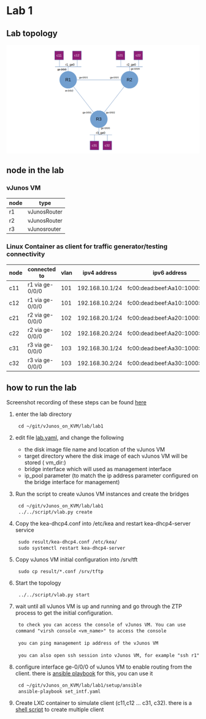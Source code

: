 # Lab 1
## Lab topology

![images/topology.png](images/topology.webp)


## node in the lab

### vJunos VM

node | type 
|-|-|
|r1 | vJunosRouter|
|r2 | vJunosRouter|
|r3 | vJunosrouter|

### Linux Container as client for traffic generator/testing connectivity

|node | connected to | vlan |ipv4 address|ipv6 address|
|-|-|-|-|-|
|c11 | r1 via ge-0/0/0| 101 | 192.168.10.1/24|fc00:dead:beef:Aa10::1000:1/64|
|c12| r1 via ge-0/0/0|  101| 192.168.10.2/24|fc00:dead:beef:Aa10::1000:2/64|
|c21 | r2 via ge-0/0/0| 102| 192.168.20.1/24|fc00:dead:beef:Aa20::1000:1/64|
|c22 | r2 via ge-0/0/0|102| 192.168.20.2/24|fc00:dead:beef:Aa20::1000:2/64|
|c31| r3 via ge-0/0/0|103| 192.168.30.1/24|fc00:dead:beef:Aa30::1000:1/64|
|c32| r3 via ge-0/0/0|103| 192.168.30.2/24|fc00:dead:beef:Aa30::1000:2/64|



## how to run the lab

Screenshot recording of these steps can be found [here](https://asciinema.org/a/WynkbDKkksU3b3RKb6RZrSNAO)

1. enter the lab directory 

        cd ~/git/vJunos_on_KVM/lab/lab1

2. edit file [lab.yaml](./lab.yaml), and change the following
    - the disk image file name and location of the vJunos VM
    - target directory where the disk image of each vJunos VM will be stored ( vm_dir:)
    - bridge interface which will used as management interface 
    - ip_pool parameter (to match the ip address parameter configured on the bridge interface for management)

3. Run the script to create vJunos VM instances and create the bridges

        cd ~/git/vJunos_on_KVM/lab/lab1 
        ../../script/vlab.py create

4. Copy the kea-dhcp4.conf into /etc/kea and restart kea-dhcp4-server service

        sudo result/kea-dhcp4.conf /etc/kea/
        sudo systemctl restart kea-dhcp4-server

5. Copy vJunos VM initial configuration into /srv/tft

        sudo cp result/*.conf /srv/tftp

6. Start the topology

        ../../script/vlab.py start

7. wait until all vJunos VM is up and running and go through the ZTP process to get the initial configuration.

        to check you can access the console of vJunos VM. You can use command "virsh console <vm_name>" to access the console

        you can ping management ip address of the vJunos VM

        you can also open ssh session into vJunos VM, for example "ssh r1"

8. configure interface ge-0/0/0 of vJunos VM to enable routing from the client. there is [ansible playbook](setup/ansible/set_intf.yaml) for this, you can use it

        cd ~/git/vJunos_on_KVM/lab/lab1/setup/ansible
        ansible-playbook set_intf.yaml

9. Create LXC container to simulate client (c11,c12 ... c31, c32). there is a [shell script](setup/lxc/create_client.sh) to create multiple client
